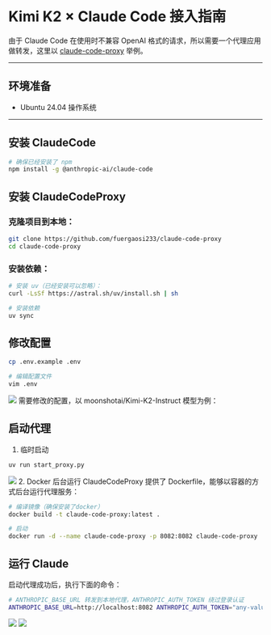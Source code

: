 # Kimi K2 × Claude Code 接入指南

由于 Claude Code 在使用时不兼容 OpenAI 格式的请求，所以需要一个代理应用做转发，这里以 [claude-code-proxy](https://github.com/fuergaosi233/claude-code-proxy) 举例。

---

## 环境准备

- Ubuntu 24.04 操作系统

---

## 安装 ClaudeCode

```bash
# 确保已经安装了 npm
npm install -g @anthropic-ai/claude-code
```

## 安装 ClaudeCodeProxy
### 克隆项目到本地：
```bash
git clone https://github.com/fuergaosi233/claude-code-proxy
cd claude-code-proxy
```
### 安装依赖：
```bash
# 安装 uv（已经安装可以忽略）：
curl -LsSf https://astral.sh/uv/install.sh | sh

# 安装依赖
uv sync
```
## 修改配置
```bash
cp .env.example .env

# 编辑配置文件
vim .env
```
![](https://www-s.ucloud.cn/2025/07/682ae34721e558e2efc06c524918a37d_1752663308311.PNG)
需要修改的配置，以 moonshotai/Kimi-K2-Instruct 模型为例：

## 启动代理
1. 临时启动
```bash
uv run start_proxy.py
```
![](https://www-s.ucloud.cn/2025/07/8ea6f9445e9e7e17680d9436e1d0de1f_1752663621261.PNG)
2. Docker 后台运行
ClaudeCodeProxy 提供了 Dockerfile，能够以容器的方式后台运行代理服务：
```bash
# 编译镜像（确保安装了docker）
docker build -t claude-code-proxy:latest .

# 启动
docker run -d --name claude-code-proxy -p 8082:8082 claude-code-proxy
```
## 运行 Claude
启动代理成功后，执行下面的命令：
```bash
# ANTHROPIC_BASE_URL 转发到本地代理，ANTHROPIC_AUTH_TOKEN 绕过登录认证
ANTHROPIC_BASE_URL=http://localhost:8082 ANTHROPIC_AUTH_TOKEN="any-value" claude
```
![](https://www-s.ucloud.cn/2025/07/d83ee6721ce78781b3f520746134ea52_1752663621267.png)
![](https://www-s.ucloud.cn/2025/07/1aa0ed407af02576155d6e68a8c05347_1752663621269.png)

